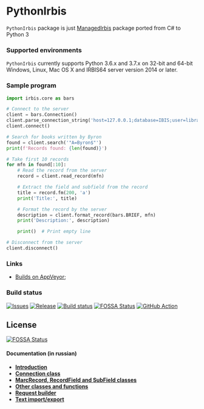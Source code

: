 # PythonIrbis

`PythonIrbis` package is just [ManagedIrbis](https://github.com/amironov73/ManagedIrbis) package ported from C# to Python 3

### Supported environments

`PythonIrbis` currently supports Python 3.6.x and 3.7.x on 32-bit and 64-bit Windows, Linux, Mac OS X and IRBIS64 server version 2014 or later.

### Sample program

```python
import irbis.core as bars

# Connect to the server
client = bars.Connection()
client.parse_connection_string('host=127.0.0.1;database=IBIS;user=librarian;password=secret;')
client.connect()

# Search for books written by Byron
found = client.search('"A=Byron$"')
print(f'Records found: {len(found)}')

# Take first 10 records
for mfn in found[:10]:
    # Read the record from the server
    record = client.read_record(mfn)

    # Extract the field and subfield from the record
    title = record.fm(200, 'a')
    print('Title:', title)

    # Format the record by the server
    description = client.format_record(bars.BRIEF, mfn)
    print('Description:', description)

    print()  # Print empty line

# Disconnect from the server
client.disconnect()
```

### Links

- [Builds on AppVeyor](https://ci.appveyor.com/project/AlexeyMironov/pythonirbis/);

### Build status

[![Issues](https://img.shields.io/github/issues/amironov73/PythonIrbis.svg)](https://github.com/amironov73/PythonIrbis/issues)
[![Release](https://img.shields.io/github/release/amironov73/PythonIrbis.svg)](https://github.com/amironov73/PythonIrbis/releases)
[![Build status](https://img.shields.io/appveyor/ci/AlexeyMironov/pythonirbis.svg)](https://ci.appveyor.com/project/AlexeyMironov/pythonirbis/)
[![FOSSA Status](https://app.fossa.io/api/projects/git%2Bgithub.com%2Famironov73%2FPythonIrbis.svg?type=shield)](https://app.fossa.io/projects/git%2Bgithub.com%2Famironov73%2FPythonIrbis?ref=badge_shield)
[![GitHub Action](https://github.com/amironov73/PythonIrbis/workflows/Python%20package/badge.svg)](https://github.com/amironov73/PythonIrbis/actions)

## License
[![FOSSA Status](https://app.fossa.io/api/projects/git%2Bgithub.com%2Famironov73%2FPythonIrbis.svg?type=large)](https://app.fossa.io/projects/git%2Bgithub.com%2Famironov73%2FPythonIrbis?ref=badge_large)

#### Documentation (in russian)

* [**Introduction**](docs/chapter1.md)
* [**Connection class**](docs/chapter2.md)
* [**MarcRecord, RecordField and SubField classes**](docs/chapter3.md)
* [**Other classes and functions**](docs/chapter4.md)
* [**Request builder**](docs/chapter5.md)
* [**Text import/export**](docs/chapter6.md)

